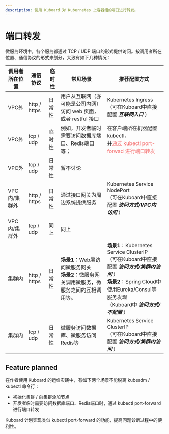 ```yaml
---
description: 使用 Kuboard 对 Kubernetes 上容器组的端口进行转发。
---
```


# 端口转发

微服务环境中，各个服务都通过 TCP / UDP 端口的形式提供访问。按调用者所在位置、通信协议的形式来划分，大致有如下几种情况：

| 调用者所在位置 | 通信协议     | 临时性 | 常见场景                                                     | 推荐配置方式                                                 |
| -------------- | ------------ | ------ | ------------------------------------------------------------ | ------------------------------------------------------------ |
| VPC外          | http / https | 日常性 | 用户从互联网（亦可能是公司内网）<br />访问 web 页面，或者 restful 接口 | Kubernetes  Ingress<br />（可在Kuboard中直接配置 ***互联网入口*** ） |
| VPC外          | tcp / udp    | 临时性 | 例如，开发者临时需要访问数据库端口、Redis端口等；            | 在客户端所在机器配置 kubectl，<br />并<span style="color: #F56C6C;">通过 kubectl port-forwad 进行端口转发</span> |
| VPC外          | tcp / udp    | 日常性 | 暂不讨论                                                     |                                                              |
| VPC内/集群外   | http / https | 日常性 | 通过接口网关为周边系统提供服务                               | Kubernetes Service NodePort<br />（可在Kuboard中直接配置 ***访问方式/VPC内访问*** ） |
| VPC内/集群外   | tcp / udp    | 同上   | 同上                                                         |                                                              |
| 集群内         | http / https | 日常性 | **场景1**：Web层访问微服务网关<br /> **场景2**：微服务网关调用微服务，微服务之间的互相调用等。 | **场景1**：Kubernetes Service ClusterIP <br />（可在Kuboard中直接配置 ***访问方式/集群内访问*** ）<br /> **场景2**：Spring Cloud中使用Eureka/Consul等服务发现<br />（Kuboard中 ***访问方式/不配置*** ） |
| 集群内         | tcp / udp    | 日常性 | 微服务访问数据库、微服务访问Redis等                          | Kubernetes Service ClusterIP <br />（可在Kuboard中直接配置 ***访问方式/集群内访问*** ） |



## Feature planned

在作者使用 Kuboard 的运维实践中，有如下两个场景不能脱离 kubeadm / kubectl 命令行：

* 初始化集群 / 向集群添加节点
* 开发者临时需要访问数据库端口、Redis端口时，通过 kubectl  port-forward 进行端口转发



Kuboard 计划实现类似 kubectl port-forward 的功能，提高问题诊断过程中的便利性。
